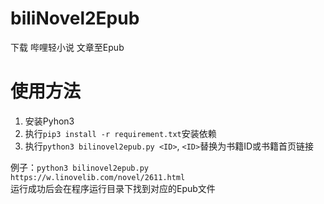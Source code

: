 # biliNovel2Epub
下载 哔哩轻小说 文章至Epub 

# 使用方法 
1. 安装Pyhon3 
2. 执行`pip3 install -r requirement.txt`安装依赖 
3. 执行`python3 bilinovel2epub.py <ID>`, `<ID>`替换为书籍ID或书籍首页链接 

例子：`python3 bilinovel2epub.py https://w.linovelib.com/novel/2611.html`  
运行成功后会在程序运行目录下找到对应的Epub文件
